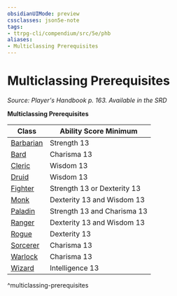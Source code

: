 ```yaml
---
obsidianUIMode: preview
cssclasses: json5e-note
tags:
- ttrpg-cli/compendium/src/5e/phb
aliases:
- Multiclassing Prerequisites
---
```

# Multiclassing Prerequisites
*Source: Player's Handbook p. 163. Available in the <span title='Systems Reference Document (5.1)'>SRD</span>* 

**Multiclassing Prerequisites**

| Class | Ability Score Minimum |
|-------|-----------------------|
| [Barbarian](/3-Mechanics/CLI/classes/barbarian-xphb.md) | Strength 13 |
| [Bard](/3-Mechanics/CLI/classes/bard-xphb.md) | Charisma 13 |
| [Cleric](/3-Mechanics/CLI/classes/cleric-xphb.md) | Wisdom 13 |
| [Druid](/3-Mechanics/CLI/classes/druid-xphb.md) | Wisdom 13 |
| [Fighter](/3-Mechanics/CLI/classes/fighter-xphb.md) | Strength 13 or Dexterity 13 |
| [Monk](/3-Mechanics/CLI/classes/monk-xphb.md) | Dexterity 13 and Wisdom 13 |
| [Paladin](/3-Mechanics/CLI/classes/paladin-xphb.md) | Strength 13 and Charisma 13 |
| [Ranger](/3-Mechanics/CLI/classes/ranger-xphb.md) | Dexterity 13 and Wisdom 13 |
| [Rogue](/3-Mechanics/CLI/classes/rogue-xphb.md) | Dexterity 13 |
| [Sorcerer](/3-Mechanics/CLI/classes/sorcerer-xphb.md) | Charisma 13 |
| [Warlock](/3-Mechanics/CLI/classes/warlock-xphb.md) | Charisma 13 |
| [Wizard](/3-Mechanics/CLI/classes/wizard-xphb.md) | Intelligence 13 |
^multiclassing-prerequisites